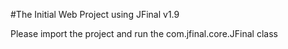 #The Initial Web Project using JFinal v1.9

Please import the project and run the com.jfinal.core.JFinal class

